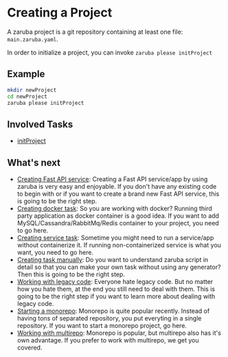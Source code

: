 # Creating a Project

A zaruba project is a git repository containing at least one file: `main.zaruba.yaml`.

In order to initialize a project, you can invoke `zaruba please initProject`

## Example

```sh
mkdir newProject
cd newProject
zaruba please initProject
```

## Involved Tasks

* [initProject](tasks/initProject.md)

## What's next


* [Creating Fast API service](creating-fast-api-service.md): Creating a Fast API service/app by using zaruba is very easy and enjoyable. If you don't have any existing code to begin with or if you want to create a brand new Fast API service, this is going to be the right step.
* [Creating docker task](creating-docker-task.md): So you are working with docker? Running third party application as docker container is a good idea. If you want to add MySQL/Cassandra/RabbitMq/Redis container to your project, you need to go here.
* [Creating service task](creating-service-task.md): Sometime you might need to run a service/app without containerize it. If running non-containerized service is what you want, you need to go here.
* [Creating task manually](understanding-task.md): Do you want to understand zaruba script in detail so that you can make your own task without using any generator? Then this is going to be the right step.
* [Working with legacy code](working-with-legacy-code.md): Everyone hate legacy code. But no matter how you hate them, at the end you still need to deal with them. This is going to be the right step if you want to learn more about dealing with legacy code.
* [Starting a monorepo](starting-a-monorepo.md): Monorepo is quite popular recently. Instead of having tons of separated repository, you put everyting in a single repository. If you want to start a monorepo project, go here.
* [Working with multirepo](working-with-multirepo.md): Monorepo is popular, but multirepo also has it's own advantage. If you prefer to work with multirepo, we get you covered.
